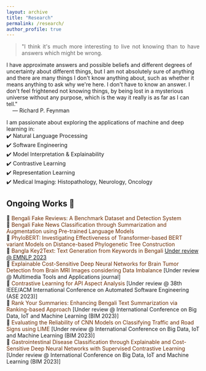 ```yaml
---
layout: archive
title: "Research"
permalink: /research/
author_profile: true
---
```


> <p style="text-align:justify">"I think it's much more interesting to live not knowing than to have answers which might be wrong. 
I have approximate answers and possible beliefs and different degrees of uncertainty about different things, 
but I am not absolutely sure of anything and there are many things I don't know anything about, 
such as whether it means anything to ask why we're here. I don't have to know an answer. 
I don't feel frightened not knowing things, by being lost in a mysterious universe without any purpose,
 which is the way it really is as far as I can tell."<br>
 &nbsp;&nbsp;&nbsp; ― Richard P. Feynman</p>

I am passionate about exploring the applications of machine and deep learning in:<br>
✔️ Natural Language Processing <br>
✔️ Software Engineering <br>
✔️ Model Interpretation & Explainability <br>
✔️ Contrastive Learning <br>
✔️ Representation Learning <br>
✔️ Medical Imaging: Histopathology, Neurology, Oncology <br>


## Ongoing Works 📢
🔨 <span style="color:#6E2C00">Bengali Fake Reviews: A Benchmark Dataset and Detection System</span><br>
🔨 <span style="color:#6E2C00">Bengali Fake News Classification through Summarization and Augmentation using Pre-trained Language Models</span><br>
🔨 <span style="color:#6E2C00">PhyloBERT: Investigating Effectiveness of Transformer-based BERT variant Models on Distance-based Phylogenetic Tree Construction</span><br>
🔨 <span style="color:#6E2C00">Bangla Key2Text: Text Generation from Keywords in Bengali</span> [Under review @ EMNLP 2023](https://2023.emnlp.org/)<br>
🔨 <span style="color:#6E2C00">Explainable Cost-Sensitive Deep Neural Networks for Brain Tumor Detection from Brain MRI Images considering Data Imbalance</span> [Under review @ Multimedia Tools and Applications journal]<br>
🔨 <span style="color:#6E2C00">Contrastive Learning for API Aspect Analysis</span> [Under review @ 38th IEEE/ACM International Conference on Automated Software Engineering (ASE 2023)]<br>
🔨 <span style="color:#6E2C00">Rank Your Summaries: Enhancing Bengali Text Summarization via Ranking-based Approach</span> [Under review @ International Conference on Big Data, IoT and Machine Learning (BIM 2023)]<br>
🔨 <span style="color:#6E2C00">Evaluating the Reliability of CNN Models on Classifying Traffic and Road Signs using LIME</span> [Under review @ International Conference on Big Data, IoT and Machine Learning (BIM 2023)]<br>
🔨 <span style="color:#6E2C00">Gastrointestinal Disease Classification through Explainable and Cost-Sensitive Deep Neural Networks with Supervised Contrastive Learning</span> [Under review @ International Conference on Big Data, IoT and Machine Learning (BIM 2023)]<br>



